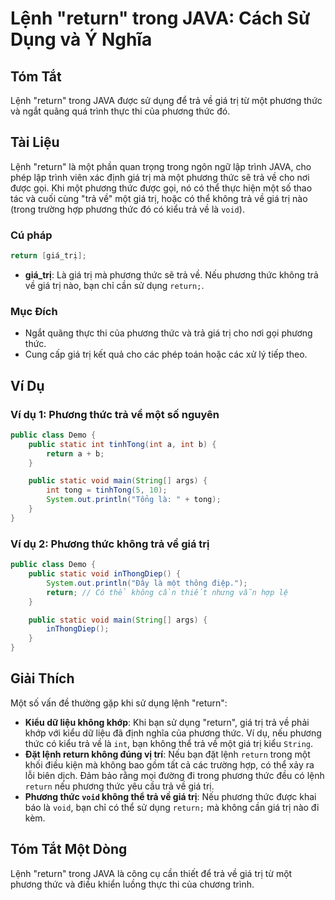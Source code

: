 <!--
Meta Description: # Lệnh "return" trong JAVA: Cách Sử Dụng và Ý Nghĩa ## Tóm Tắt Lệnh "return" trong JAVA được sử dụng để trả về giá trị từ một phương thức và ngắt quãn...
Meta Keywords: phương, thức, trả, giá, trị
-->

# Lệnh "return" trong JAVA: Cách Sử Dụng và Ý Nghĩa

## Tóm Tắt
Lệnh "return" trong JAVA được sử dụng để trả về giá trị từ một phương thức và ngắt quãng quá trình thực thi của phương thức đó.

## Tài Liệu
Lệnh "return" là một phần quan trọng trong ngôn ngữ lập trình JAVA, cho phép lập trình viên xác định giá trị mà một phương thức sẽ trả về cho nơi được gọi. Khi một phương thức được gọi, nó có thể thực hiện một số thao tác và cuối cùng "trả về" một giá trị, hoặc có thể không trả về giá trị nào (trong trường hợp phương thức đó có kiểu trả về là `void`).

### Cú pháp
```java
return [giá_trị];
```
- **giá_trị**: Là giá trị mà phương thức sẽ trả về. Nếu phương thức không trả về giá trị nào, bạn chỉ cần sử dụng `return;`.

### Mục Đích
- Ngắt quãng thực thi của phương thức và trả giá trị cho nơi gọi phương thức.
- Cung cấp giá trị kết quả cho các phép toán hoặc các xử lý tiếp theo.

## Ví Dụ
### Ví dụ 1: Phương thức trả về một số nguyên
```java
public class Demo {
    public static int tinhTong(int a, int b) {
        return a + b;
    }

    public static void main(String[] args) {
        int tong = tinhTong(5, 10);
        System.out.println("Tổng là: " + tong);
    }
}
```

### Ví dụ 2: Phương thức không trả về giá trị
```java
public class Demo {
    public static void inThongDiep() {
        System.out.println("Đây là một thông điệp.");
        return; // Có thể không cần thiết nhưng vẫn hợp lệ
    }

    public static void main(String[] args) {
        inThongDiep();
    }
}
```

## Giải Thích
Một số vấn đề thường gặp khi sử dụng lệnh "return":
- **Kiểu dữ liệu không khớp**: Khi bạn sử dụng "return", giá trị trả về phải khớp với kiểu dữ liệu đã định nghĩa của phương thức. Ví dụ, nếu phương thức có kiểu trả về là `int`, bạn không thể trả về một giá trị kiểu `String`.
- **Đặt lệnh return không đúng vị trí**: Nếu bạn đặt lệnh `return` trong một khối điều kiện mà không bao gồm tất cả các trường hợp, có thể xảy ra lỗi biên dịch. Đảm bảo rằng mọi đường đi trong phương thức đều có lệnh `return` nếu phương thức yêu cầu trả về giá trị.
- **Phương thức `void` không thể trả về giá trị**: Nếu phương thức được khai báo là `void`, bạn chỉ có thể sử dụng `return;` mà không cần giá trị nào đi kèm.

## Tóm Tắt Một Dòng
Lệnh "return" trong JAVA là công cụ cần thiết để trả về giá trị từ một phương thức và điều khiển luồng thực thi của chương trình.